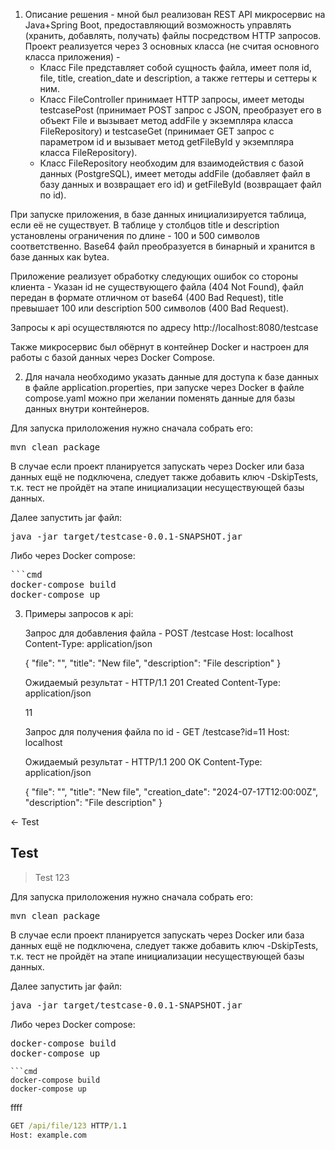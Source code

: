 1. Описание решения - мной был реализован REST API микросервис на Java+Spring Boot, предоставляющий возможность управлять (хранить, добавлять, получать) файлы посредством HTTP запросов.
   Проект реализуется через 3 основных класса (не считая основного класса приложения) -
   - Класс File представляет собой сущность файла, имеет поля id, file, title, creation_date и description, а также геттеры и сеттеры к ним.
   - Класс FileController принимает HTTP запросы, имеет методы testcasePost (принимает POST запрос с JSON, преобразует его в объект File и вызывает метод addFile у экземпляра класса FileRepository) и testcaseGet (принимает GET запрос с параметром id и вызывает метод getFileById у экземпляра класса FileRepository).
   - Класс FileRepository необходим для взаимодействия с базой данных (PostgreSQL), имеет методы addFile (добавляет файл в базу данных и возвращает его id) и getFileById (возвращает файл по id).

  При запуске приложения, в базе данных инициализируется таблица, если её не существует. В таблице у столбцов title и description установлены ограничения по длине - 100 и 500 символов соответственно. Base64 файл преобразуется в бинарный и хранится в базе данных как bytea.

  Приложение реализует обработку следующих ошибок со стороны клиента - Указан id не существующего файла (404 Not Found), файл передан в формате отличном от base64 (400 Bad Request), title превышает 100 или description 500 символов (400 Bad Request).
  
  Запросы к api осуществляются по адресу http://localhost:8080/testcase
  
  Также микросервис был обёрнут в контейнер Docker и настроен для работы с базой данных через Docker Compose.

2. Для начала необходимо указать данные для доступа к базе данных в файле application.properties, при запуске через Docker в файле compose.yaml можно при желании поменять данные для базы данных внутри контейнеров.

Для запуска прилоложения нужно сначала собрать его:
<pre>
mvn clean package
</pre>
В случае если проект планируется запускать через Docker или база данных ещё не подключена, следует также добавить ключ -DskipTests, т.к. тест не пройдёт на этапе инициализации несуществующей базы данных.

Далее запустить jar файл:
<pre>
java -jar target/testcase-0.0.1-SNAPSHOT.jar
</pre>

Либо через Docker compose:
<pre>
```cmd
docker-compose build
docker-compose up
</pre>


3. Примеры запросов к api:

   Запрос для добавления файла -
   POST /testcase
   Host: localhost
   Content-Type: application/json

   {
     "file": "<base64-encoded file>",
     "title": "New file",
     "description": "File description"
   }

   Ожидаемый результат -
   HTTP/1.1 201 Created
   Content-Type: application/json

   11


   Запрос для получения файла по id -
   GET /testcase?id=11
   Host: localhost

   Ожидаемый результат -
   HTTP/1.1 200 OK
   Content-Type: application/json

   {
     "file": "<base64-encoded file>",
     "title": "New file",
     "creation_date": "2024-07-17T12:00:00Z",
     "description": "File description"
   }



   



<- Test

## Test

> Test 123

Для запуска прилоложения нужно сначала собрать его:
<pre>
mvn clean package
</pre>
В случае если проект планируется запускать через Docker или база данных ещё не подключена, следует также добавить ключ -DskipTests, т.к. тест не пройдёт на этапе инициализации несуществующей базы данных.

Далее запустить jar файл:
<pre>
java -jar target/testcase-0.0.1-SNAPSHOT.jar
</pre>

Либо через Docker compose:
<pre>
docker-compose build
docker-compose up
</pre>

    ```cmd
    docker-compose build
    docker-compose up

ffff

```cmd
GET /api/file/123 HTTP/1.1
Host: example.com



